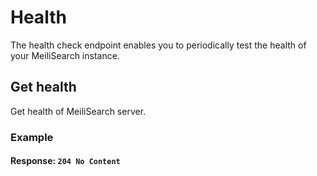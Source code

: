 # Health

The health check endpoint enables you to periodically test the health of your MeiliSearch instance.

## Get health

<RouteHighlighter method="GET" route="/health"/>

Get health of MeiliSearch server.

### Example

<code-samples id="get_health_1" />

#### Response: `204 No Content`
